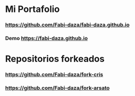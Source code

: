 # Mi Portafolio 

### https://github.com/Fabi-daza/fabi-daza.github.io

### Demo https://fabi-daza.github.io

#

# Repositorios forkeados

### https://github.com/Fabi-daza/fork-cris

### https://github.com/Fabi-daza/fork-arsato